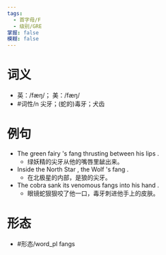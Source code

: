 ```yaml
---
tags:
  - 首字母/F
  - 级别/GRE
掌握: false
模糊: false
---
```

# 词义
- 英：/fæŋ/； 美：/fæŋ/
- #词性/n  尖牙；(蛇的)毒牙；犬齿
# 例句
- The green fairy 's fang thrusting between his lips .
	- 绿妖精的尖牙从他的嘴唇里龇出来。
- Inside the North Star , the Wolf 's fang .
	- 在北极星的内部，是狼的尖牙。
- The cobra sank its venomous fangs into his hand .
	- 眼镜蛇狠狠咬了他一口，毒牙刺进他手上的皮肤。
# 形态
- #形态/word_pl fangs

